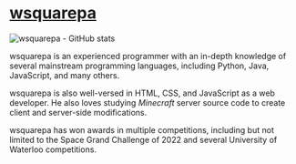 # [wsquarepa](https://wsquarepa.com)
![wsquarepa - GitHub stats](https://github-readme-stats-psi-five-31.vercel.app/api?username=wsquarepa&show_icons=true&theme=radical)

wsquarepa is an experienced programmer with an in-depth knowledge of several mainstream programming languages, including Python, Java, JavaScript, and many others.

wsquarepa is also well-versed in HTML, CSS, and JavaScript as a web developer. He also loves studying _Minecraft_ server source code to create client and server-side modifications.

wsquarepa has won awards in multiple competitions, including but not limited to the Space Grand Challenge of 2022 and several University of Waterloo competitions.

<!---
wsquarepa/wsquarepa is a ✨ unique ✨ repository because its `README.md` (this file) appears on your GitHub profile.
You can click the Preview link to take a look at your changes.
--->
